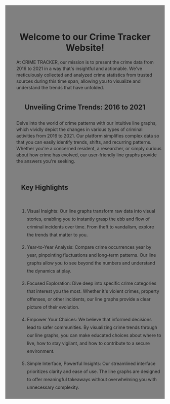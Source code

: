 <div id="about" style="margin-top: 50vh; padding: 10px; background-color: gray;">
            <br><br>    
            <h1 style="text-align: center;">
                Welcome to our Crime Tracker Website!
            </h1>
                <div style="padding: 0 25px;line-height: 20px;">

At CRIME TRACKER, our mission is to present the crime data from 2016 to 2021 in a way that's insightful and actionable. We've meticulously collected and analyzed crime statistics from trusted sources during this time span, allowing you to visualize and understand the trends that have unfolded.
                </div>

<h2 style="padding: 10px ;text-align: center;">Unveiling Crime Trends: 2016 to 2021</h2>
                <div style="margin-left: 25px; line-height: 20px;">

Delve into the world of crime patterns with our intuitive line graphs, which vividly depict the changes in various types of criminal activities from 2016 to 2021. Our platform simplifies complex data so that you can easily identify trends, shifts, and recurring patterns. Whether you're a concerned resident, a researcher, or simply curious about how crime has evolved, our user-friendly line graphs provide the answers you're seeking.
                </div>
                <br>
                <h2 style="margin-left: 40px;">Key Highlights</h2><br>
                <ol style="margin-left: 35px;line-height: 25px;">
                    <li>Visual Insights: Our line graphs transform raw data into visual stories, enabling you to instantly grasp the ebb and flow of criminal incidents over time. From theft to vandalism, explore the trends that matter to you.</li> 
                    <li>

 Year-to-Year Analysis: Compare crime occurrences year by year, pinpointing fluctuations and long-term patterns. Our line graphs allow you to see beyond the numbers and understand the dynamics at play.
                    </li>
                    <li>

 Focused Exploration: Dive deep into specific crime categories that interest you the most. Whether it's violent crimes, property offenses, or other incidents, our line graphs provide a clear picture of their evolution.
                    </li>
                    <li>

Empower Your Choices: We believe that informed decisions lead to safer communities. By visualizing crime trends through our line graphs, you can make educated choices about where to live, how to stay vigilant, and how to contribute to a secure environment.
                    </li>
                    <li>
                    Simple Interface, Powerful Insights: Our streamlined interface prioritizes clarity and ease of use. The line graphs are designed to offer meaningful takeaways without overwhelming you with unnecessary complexity.
                    </li>
                </ol>
    </div>

